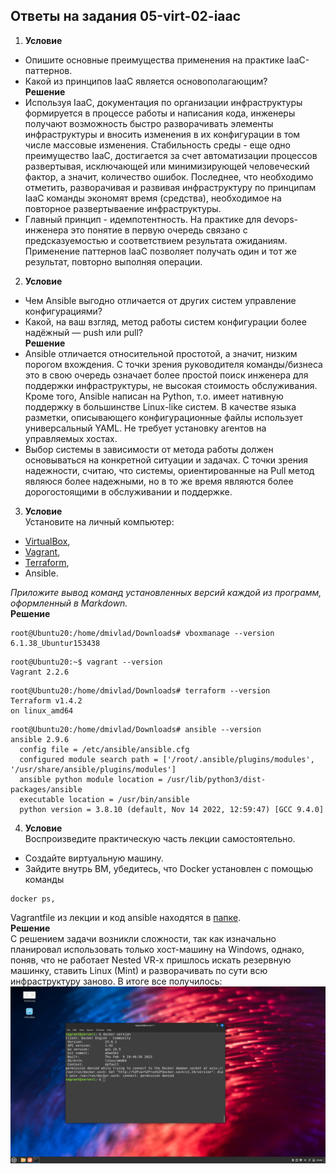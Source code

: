 ## Ответы на задания 05-virt-02-iaac  
1. **Условие**  
 - Опишите основные преимущества применения на практике IaaC-паттернов.  
 - Какой из принципов IaaC является основополагающим?  
**Решение**  
 - Используя IaaC, документация по организации инфраструктуры формируется в процессе работы и написания кода, инженеры получают возможность быстро разворачивать элементы инфраструктуры и вносить изменения в их конфигурации в том числе массовые изменения. Стабильность среды - еще одно преимущество IaaC, достигается за счет автоматизации процессов развертывая, исключающей или минимизирующей человеческий фактор, а значит, количество ошибок. Последнее, что необходимо отметить, разворачивая и развивая инфраструктуру по принципам IaaC команды экономят время (средства), необходимое на повторное развертываение инфраструктуры.
 - Главный принцип - идемпотентность. На практике для devops-инженера это понятие в первую очередь связано с предсказуемостью и соответствием результата ожиданиям. Применение паттернов IaaC позволяет получать один и тот же результат, повторно выполняя операции.  
 2. **Условие**  
 - Чем Ansible выгодно отличается от других систем управление конфигурациями?  
 - Какой, на ваш взгляд, метод работы систем конфигурации более надёжный — push или pull?  
**Решение**  
 - Ansible отличается относительной простотой, а значит, низким порогом вхождения. С точки зрения руководителя команды/бизнеса это в свою очередь означает более простой поиск инженера для поддержки инфраструктуры, не высокая стоимость обслуживания. Кроме того, Ansible написан на Python, т.о. имеет нативную поддержку в большинстве Linux-like систем. В качестве языка разметки, описывающего конфигурационные файлы использует универсальный YAML. Не требует установку агентов на управляемых хостах.  
 - Выбор системы в зависимости от метода работы должен основываться на конкретной ситуации и задачах. С точки зрения надежности, считаю, что системы, ориентированные на Pull метод являюся более надежными, но в то же время являются более дорогостоящими в обслуживании и поддержке.  
 3. **Условие**  
 Установите на личный компьютер:

- [VirtualBox](https://www.virtualbox.org/),
- [Vagrant](https://github.com/netology-code/devops-materials),
- [Terraform](https://github.com/netology-code/devops-materials/blob/master/README.md),
- Ansible.

*Приложите вывод команд установленных версий каждой из программ, оформленный в Markdown.*  
**Решение**  
```
root@Ubuntu20:/home/dmivlad/Downloads# vboxmanage --version
6.1.38_Ubuntur153438
```
```
root@Ubuntu20:~$ vagrant --version
Vagrant 2.2.6
```
```
root@Ubuntu20:/home/dmivlad/Downloads# terraform --version
Terraform v1.4.2
on linux_amd64
```
```
root@Ubuntu20:/home/dmivlad/Downloads# ansible --version
ansible 2.9.6
  config file = /etc/ansible/ansible.cfg
  configured module search path = ['/root/.ansible/plugins/modules', '/usr/share/ansible/plugins/modules']
  ansible python module location = /usr/lib/python3/dist-packages/ansible
  executable location = /usr/bin/ansible
  python version = 3.8.10 (default, Nov 14 2022, 12:59:47) [GCC 9.4.0]
```
 4. **Условие**  
Воспроизведите практическую часть лекции самостоятельно.  

- Создайте виртуальную машину.  
- Зайдите внутрь ВМ, убедитесь, что Docker установлен с помощью команды  
```
docker ps,
```
Vagrantfile из лекции и код ansible находятся в [папке](https://github.com/netology-code/virt-homeworks/tree/virt-11/05-virt-02-iaac/src).  
**Решение**  
С решением задачи возникли сложности, так как изначально планировал использовать только хост-машину на Windows, однако, поняв, что не работает Nested VR-x пришлось искать резервную машинку, ставить Linux (Mint) и разворачивать по сути всю инфраструктуру заново. В итоге все получилось:  
![INSDOCKER](img/docker.png)


